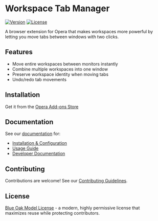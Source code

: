 # Workspace Tab Manager

[![Version](https://img.shields.io/github/v/release/torynet/opera-workspace-tab-manager?label=version)](https://github.com/torynet/opera-workspace-tab-manager/releases)
[![License](https://img.shields.io/badge/license-Blue%20Oak-blue)](https://blueoakcouncil.org/license/1.0.0)

A browser extension for Opera that makes workspaces more powerful by letting you move tabs between windows with two clicks.

## Features

- Move entire workspaces between monitors instantly
- Combine multiple workspaces into one window
- Preserve workspace identity when moving tabs
- Undo/redo tab movements

## Installation

Get it from the [Opera Add-ons Store](https://addons.opera.com/extensions/details/workspace-tab-manager/)

## Documentation

See our [documentation](docs/index.md) for:

- [Installation & Configuration](docs/user/config.md)
- [Usage Guide](docs/user/usage.md)
- [Developer Documentation](docs/development/index.md)

## Contributing

Contributions are welcome! See our [Contributing Guidelines](docs/development/contributing.md).

## License

[Blue Oak Model License](LICENSE) - a modern, highly permissive license that maximizes reuse while protecting contributors.
